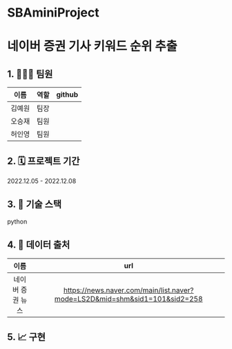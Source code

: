 # SBAminiProject

# 네이버 증권 기사 키워드 순위 추출

## 1. 👨‍👧‍👧 팀원
|이름|역할|github|
|:---:|:---:|:---:|
|김예원|팀장|||https://github.com/potatowon
|오승재|팀원|||https://github.com/18-12847
|허인영|팀원|||https://github.com/jupytergit

## 2. 🗓️ 프로젝트 기간
2022.12.05 - 2022.12.08 

## 3. 📁 기술 스택
python

## 4. 📑 데이터 출처
|이름|url|
|:---:|:---:|
|네이버 증권 뉴스|https://news.naver.com/main/list.naver?mode=LS2D&mid=shm&sid1=101&sid2=258|

## 5. 📈 구현


